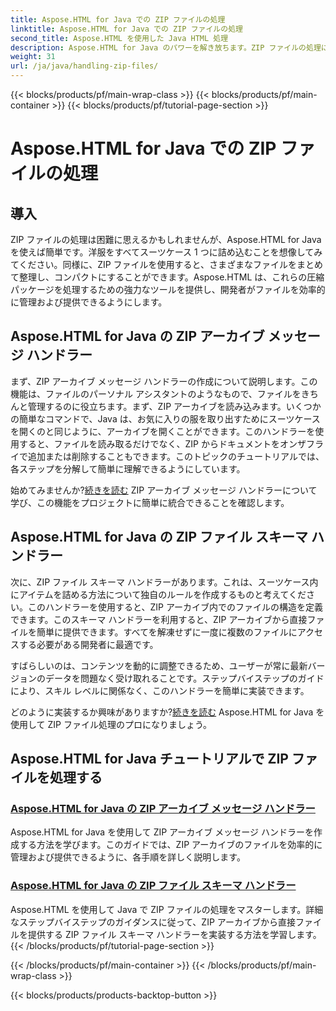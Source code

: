 ```yaml
---
title: Aspose.HTML for Java での ZIP ファイルの処理
linktitle: Aspose.HTML for Java での ZIP ファイルの処理
second_title: Aspose.HTML を使用した Java HTML 処理
description: Aspose.HTML for Java のパワーを解き放ちます。ZIP ファイルの処理に関するチュートリアルを調べ、ZIP アーカイブを効果的に管理するための基本的なテクニックを学習します。
weight: 31
url: /ja/java/handling-zip-files/
---
```


{{< blocks/products/pf/main-wrap-class >}}
{{< blocks/products/pf/main-container >}}
{{< blocks/products/pf/tutorial-page-section >}}

# Aspose.HTML for Java での ZIP ファイルの処理

## 導入

ZIP ファイルの処理は困難に思えるかもしれませんが、Aspose.HTML for Java を使えば簡単です。洋服をすべてスーツケース 1 つに詰め込むことを想像してみてください。同様に、ZIP ファイルを使用すると、さまざまなファイルをまとめて整理し、コンパクトにすることができます。Aspose.HTML は、これらの圧縮パッケージを処理するための強力なツールを提供し、開発者がファイルを効率的に管理および提供できるようにします。

## Aspose.HTML for Java の ZIP アーカイブ メッセージ ハンドラー

まず、ZIP アーカイブ メッセージ ハンドラーの作成について説明します。この機能は、ファイルのパーソナル アシスタントのようなもので、ファイルをきちんと管理するのに役立ちます。まず、ZIP アーカイブを読み込みます。いくつかの簡単なコマンドで、Java は、お気に入りの服を取り出すためにスーツケースを開くのと同じように、アーカイブを開くことができます。このハンドラーを使用すると、ファイルを読み取るだけでなく、ZIP からドキュメントをオンザフライで追加または削除することもできます。このトピックのチュートリアルでは、各ステップを分解して簡単に理解できるようにしています。 

始めてみませんか?[続きを読む](./zip-archive-message-handler/) ZIP アーカイブ メッセージ ハンドラーについて学び、この機能をプロジェクトに簡単に統合できることを確認します。

## Aspose.HTML for Java の ZIP ファイル スキーマ ハンドラー

次に、ZIP ファイル スキーマ ハンドラーがあります。これは、スーツケース内にアイテムを詰める方法について独自のルールを作成するものと考えてください。このハンドラーを使用すると、ZIP アーカイブ内でのファイルの構造を定義できます。このスキーマ ハンドラーを利用すると、ZIP アーカイブから直接ファイルを簡単に提供できます。すべてを解凍せずに一度に複数のファイルにアクセスする必要がある開発者に最適です。 

すばらしいのは、コンテンツを動的に調整できるため、ユーザーが常に最新バージョンのデータを問題なく受け取れることです。ステップバイステップのガイドにより、スキル レベルに関係なく、このハンドラーを簡単に実装できます。 

どのように実装するか興味がありますか?[続きを読む](./zip-file-schema-handler/) Aspose.HTML for Java を使用して ZIP ファイル処理のプロになりましょう。

## Aspose.HTML for Java チュートリアルで ZIP ファイルを処理する
### [Aspose.HTML for Java の ZIP アーカイブ メッセージ ハンドラー](./zip-archive-message-handler/)
Aspose.HTML for Java を使用して ZIP アーカイブ メッセージ ハンドラーを作成する方法を学びます。このガイドでは、ZIP アーカイブのファイルを効率的に管理および提供できるように、各手順を詳しく説明します。
### [Aspose.HTML for Java の ZIP ファイル スキーマ ハンドラー](./zip-file-schema-handler/)
Aspose.HTML を使用して Java で ZIP ファイルの処理をマスターします。詳細なステップバイステップのガイダンスに従って、ZIP アーカイブから直接ファイルを提供する ZIP ファイル スキーマ ハンドラーを実装する方法を学習します。
{{< /blocks/products/pf/tutorial-page-section >}}

{{< /blocks/products/pf/main-container >}}
{{< /blocks/products/pf/main-wrap-class >}}

{{< blocks/products/products-backtop-button >}}
